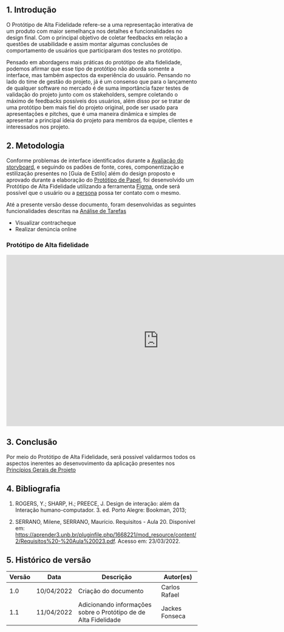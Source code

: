 ## 1. Introdução

O Protótipo de Alta Fidelidade refere-se a uma representação interativa de um produto com maior semelhança nos detalhes e funcionalidades no design final. Com o principal objetivo de coletar feedbacks em relação a questões de usabilidade e assim montar algumas conclusões de comportamento de usuários que participaram dos testes no protótipo.

Pensado em abordagens mais práticas do protótipo de alta fidelidade, podemos afirmar que esse tipo de protótipo não aborda somente a interface, mas também aspectos da experiência do usuário. Pensando no lado do time de gestão do projeto, já é um consenso que para o lançamento de qualquer software no mercado é de suma importância fazer testes de validação do projeto junto com os stakeholders, sempre coletando o máximo de feedbacks possíveis dos usuários, além disso por se tratar de uma protótipo bem mais fiel do projeto original, pode ser usado para apresentações e pitches, que é uma maneira dinâmica e simples de apresentar a principal ideia do projeto para membros da equipe, clientes e interessados nos projeto.

## 2. Metodologia

Conforme problemas de interface identificados durante a [Avaliação do storyboard](../nivel_1/avaliacao_storyboard.md), e seguindo os padões de fonte, cores, componentização e estilização presentes no [Guia de Estilo] além do design proposto e aprovado durante a elaboração do [Protótipo de Papel](../nivel_2/prototipo_papel.md), foi desenvolvido um Protótipo de Alta Fidelidade utilizando a ferramenta [Figma](../../planejamento/ferramentas.md), onde será possível que o usuário ou a [persona](analise_requisitos/contexto_uso/personas.md) possa ter contato com o mesmo.

Até a presente versão desse documento, foram desenvolvidas as seguintes funcionalidades descritas na [Análise de Tarefas](analise_requisitos/contexto_uso/analise_tarefas.md)

- Visualizar contracheque
- Realizar denúncia online

### Protótipo de Alta fidelidade

<iframe style="border: 1px solid rgba(0, 0, 0, 0.1);" width="800" height="450" src="https://www.figma.com/embed?embed_host=share&url=https%3A%2F%2Fwww.figma.com%2Fproto%2FUz0zvGrcEMI6OmdHnfi3Vw%2FProt%25C3%25B3tipo-de-alta-fidelidade---PMBA%3Fnode-id%3D1%253A3%26scaling%3Dscale-down%26page-id%3D0%253A1%26starting-point-node-id%3D1%253A3%26show-proto-sidebar%3D1" allowfullscreen></iframe>

## 3. Conclusão

Por meio do Protótipo de Alta Fidelidade, será possivel validarmos todos os aspectos inerentes ao desenvovimento da aplicação presentes nos [Princípios Gerais de Projeto](analise_requisitos/principios_projeto.md)

## 4. Bibliografia

1. ROGERS, Y.; SHARP, H.; PREECE, J. Design de interação: além da Interação humano-computador. 3. ed. Porto Alegre: Bookman, 2013;

2. SERRANO, Milene, SERRANO, Maurício. Requisitos - Aula 20. Disponível em: https://aprender3.unb.br/pluginfile.php/1668221/mod_resource/content/2/Requisitos%20-%20Aula%20023.pdf. Acesso em: 23/03/2022.

## 5. Histórico de versão

| Versão |  Data  |        Descrição        |     Autor(es)     | 
|--------|--------|-------------------------|-------------------|
| 1.0    | 10/04/2022     | Criação do documento    | Carlos Rafael                  |
| 1.1    | 11/04/2022     | Adicionando informações sobre o Protótipo de de Alta Fidelidade| Jackes Fonseca                  |
